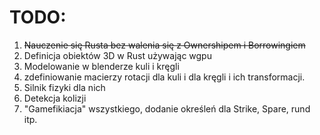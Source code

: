 # TODO:
1. ~~Nauczenie się Rusta bez walenia się z Ownershipem i Borrowingiem~~
2. Definicja obiektów 3D w Rust używając wgpu
3. Modelowanie w blenderze kuli i kręgli
4. zdefiniowanie macierzy rotacji dla kuli i dla kręgli i ich transformacji.
5. Silnik fizyki dla nich
6. Detekcja kolizji
7. "Gamefikiacja" wszystkiego, dodanie określeń dla Strike, Spare, rund itp.
